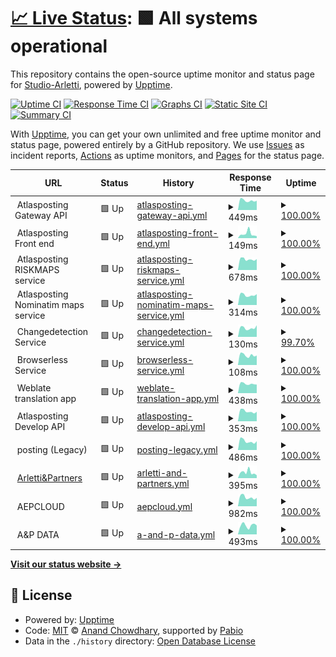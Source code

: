 # [📈 Live Status](https://Studio-Arletti.github.io/uptime_monitor): <!--live status--> **🟩 All systems operational**

This repository contains the open-source uptime monitor and status page for [Studio-Arletti](https://Studio-Arletti.github.io/uptime_monitor), powered by [Upptime](https://github.com/upptime/upptime).

[![Uptime CI](https://github.com/Studio-Arletti/uptime_monitor/workflows/Uptime%20CI/badge.svg)](https://github.com/Studio-Arletti/uptime_monitor/actions?query=workflow%3A%22Uptime+CI%22)
[![Response Time CI](https://github.com/Studio-Arletti/uptime_monitor/workflows/Response%20Time%20CI/badge.svg)](https://github.com/Studio-Arletti/uptime_monitor/actions?query=workflow%3A%22Response+Time+CI%22)
[![Graphs CI](https://github.com/Studio-Arletti/uptime_monitor/workflows/Graphs%20CI/badge.svg)](https://github.com/Studio-Arletti/uptime_monitor/actions?query=workflow%3A%22Graphs+CI%22)
[![Static Site CI](https://github.com/Studio-Arletti/uptime_monitor/workflows/Static%20Site%20CI/badge.svg)](https://github.com/Studio-Arletti/uptime_monitor/actions?query=workflow%3A%22Static+Site+CI%22)
[![Summary CI](https://github.com/Studio-Arletti/uptime_monitor/workflows/Summary%20CI/badge.svg)](https://github.com/Studio-Arletti/uptime_monitor/actions?query=workflow%3A%22Summary+CI%22)

With [Upptime](https://upptime.js.org), you can get your own unlimited and free uptime monitor and status page, powered entirely by a GitHub repository. We use [Issues](https://github.com/Studio-Arletti/uptime_monitor/issues) as incident reports, [Actions](https://github.com/Studio-Arletti/uptime_monitor/actions) as uptime monitors, and [Pages](https://Studio-Arletti.github.io/uptime_monitor) for the status page.

<!--start: status pages-->
<!-- This summary is generated by Upptime (https://github.com/upptime/upptime) -->
<!-- Do not edit this manually, your changes will be overwritten -->
<!-- prettier-ignore -->
| URL | Status | History | Response Time | Uptime |
| --- | ------ | ------- | ------------- | ------ |
| <img alt="" src="https://icons.duckduckgo.com/ip3/null.ico" height="13"> Atlasposting Gateway API | 🟩 Up | [atlasposting-gateway-api.yml](https://github.com/Studio-Arletti/uptime_monitor/commits/HEAD/history/atlasposting-gateway-api.yml) | <details><summary><img alt="Response time graph" src="./graphs/atlasposting-gateway-api/response-time-week.png" height="20"> 449ms</summary><br><a href="https://Studio-Arletti.github.io/uptime_monitor/history/atlasposting-gateway-api"><img alt="Response time 579" src="https://img.shields.io/endpoint?url=https%3A%2F%2Fraw.githubusercontent.com%2FStudio-Arletti%2Fuptime_monitor%2FHEAD%2Fapi%2Fatlasposting-gateway-api%2Fresponse-time.json"></a><br><a href="https://Studio-Arletti.github.io/uptime_monitor/history/atlasposting-gateway-api"><img alt="24-hour response time 440" src="https://img.shields.io/endpoint?url=https%3A%2F%2Fraw.githubusercontent.com%2FStudio-Arletti%2Fuptime_monitor%2FHEAD%2Fapi%2Fatlasposting-gateway-api%2Fresponse-time-day.json"></a><br><a href="https://Studio-Arletti.github.io/uptime_monitor/history/atlasposting-gateway-api"><img alt="7-day response time 449" src="https://img.shields.io/endpoint?url=https%3A%2F%2Fraw.githubusercontent.com%2FStudio-Arletti%2Fuptime_monitor%2FHEAD%2Fapi%2Fatlasposting-gateway-api%2Fresponse-time-week.json"></a><br><a href="https://Studio-Arletti.github.io/uptime_monitor/history/atlasposting-gateway-api"><img alt="30-day response time 487" src="https://img.shields.io/endpoint?url=https%3A%2F%2Fraw.githubusercontent.com%2FStudio-Arletti%2Fuptime_monitor%2FHEAD%2Fapi%2Fatlasposting-gateway-api%2Fresponse-time-month.json"></a><br><a href="https://Studio-Arletti.github.io/uptime_monitor/history/atlasposting-gateway-api"><img alt="1-year response time 579" src="https://img.shields.io/endpoint?url=https%3A%2F%2Fraw.githubusercontent.com%2FStudio-Arletti%2Fuptime_monitor%2FHEAD%2Fapi%2Fatlasposting-gateway-api%2Fresponse-time-year.json"></a></details> | <details><summary><a href="https://Studio-Arletti.github.io/uptime_monitor/history/atlasposting-gateway-api">100.00%</a></summary><a href="https://Studio-Arletti.github.io/uptime_monitor/history/atlasposting-gateway-api"><img alt="All-time uptime 99.98%" src="https://img.shields.io/endpoint?url=https%3A%2F%2Fraw.githubusercontent.com%2FStudio-Arletti%2Fuptime_monitor%2FHEAD%2Fapi%2Fatlasposting-gateway-api%2Fuptime.json"></a><br><a href="https://Studio-Arletti.github.io/uptime_monitor/history/atlasposting-gateway-api"><img alt="24-hour uptime 100.00%" src="https://img.shields.io/endpoint?url=https%3A%2F%2Fraw.githubusercontent.com%2FStudio-Arletti%2Fuptime_monitor%2FHEAD%2Fapi%2Fatlasposting-gateway-api%2Fuptime-day.json"></a><br><a href="https://Studio-Arletti.github.io/uptime_monitor/history/atlasposting-gateway-api"><img alt="7-day uptime 100.00%" src="https://img.shields.io/endpoint?url=https%3A%2F%2Fraw.githubusercontent.com%2FStudio-Arletti%2Fuptime_monitor%2FHEAD%2Fapi%2Fatlasposting-gateway-api%2Fuptime-week.json"></a><br><a href="https://Studio-Arletti.github.io/uptime_monitor/history/atlasposting-gateway-api"><img alt="30-day uptime 100.00%" src="https://img.shields.io/endpoint?url=https%3A%2F%2Fraw.githubusercontent.com%2FStudio-Arletti%2Fuptime_monitor%2FHEAD%2Fapi%2Fatlasposting-gateway-api%2Fuptime-month.json"></a><br><a href="https://Studio-Arletti.github.io/uptime_monitor/history/atlasposting-gateway-api"><img alt="1-year uptime 99.98%" src="https://img.shields.io/endpoint?url=https%3A%2F%2Fraw.githubusercontent.com%2FStudio-Arletti%2Fuptime_monitor%2FHEAD%2Fapi%2Fatlasposting-gateway-api%2Fuptime-year.json"></a></details>
| <img alt="" src="https://icons.duckduckgo.com/ip3/null.ico" height="13"> Atlasposting Front end | 🟩 Up | [atlasposting-front-end.yml](https://github.com/Studio-Arletti/uptime_monitor/commits/HEAD/history/atlasposting-front-end.yml) | <details><summary><img alt="Response time graph" src="./graphs/atlasposting-front-end/response-time-week.png" height="20"> 149ms</summary><br><a href="https://Studio-Arletti.github.io/uptime_monitor/history/atlasposting-front-end"><img alt="Response time 289" src="https://img.shields.io/endpoint?url=https%3A%2F%2Fraw.githubusercontent.com%2FStudio-Arletti%2Fuptime_monitor%2FHEAD%2Fapi%2Fatlasposting-front-end%2Fresponse-time.json"></a><br><a href="https://Studio-Arletti.github.io/uptime_monitor/history/atlasposting-front-end"><img alt="24-hour response time 69" src="https://img.shields.io/endpoint?url=https%3A%2F%2Fraw.githubusercontent.com%2FStudio-Arletti%2Fuptime_monitor%2FHEAD%2Fapi%2Fatlasposting-front-end%2Fresponse-time-day.json"></a><br><a href="https://Studio-Arletti.github.io/uptime_monitor/history/atlasposting-front-end"><img alt="7-day response time 149" src="https://img.shields.io/endpoint?url=https%3A%2F%2Fraw.githubusercontent.com%2FStudio-Arletti%2Fuptime_monitor%2FHEAD%2Fapi%2Fatlasposting-front-end%2Fresponse-time-week.json"></a><br><a href="https://Studio-Arletti.github.io/uptime_monitor/history/atlasposting-front-end"><img alt="30-day response time 119" src="https://img.shields.io/endpoint?url=https%3A%2F%2Fraw.githubusercontent.com%2FStudio-Arletti%2Fuptime_monitor%2FHEAD%2Fapi%2Fatlasposting-front-end%2Fresponse-time-month.json"></a><br><a href="https://Studio-Arletti.github.io/uptime_monitor/history/atlasposting-front-end"><img alt="1-year response time 289" src="https://img.shields.io/endpoint?url=https%3A%2F%2Fraw.githubusercontent.com%2FStudio-Arletti%2Fuptime_monitor%2FHEAD%2Fapi%2Fatlasposting-front-end%2Fresponse-time-year.json"></a></details> | <details><summary><a href="https://Studio-Arletti.github.io/uptime_monitor/history/atlasposting-front-end">100.00%</a></summary><a href="https://Studio-Arletti.github.io/uptime_monitor/history/atlasposting-front-end"><img alt="All-time uptime 100.00%" src="https://img.shields.io/endpoint?url=https%3A%2F%2Fraw.githubusercontent.com%2FStudio-Arletti%2Fuptime_monitor%2FHEAD%2Fapi%2Fatlasposting-front-end%2Fuptime.json"></a><br><a href="https://Studio-Arletti.github.io/uptime_monitor/history/atlasposting-front-end"><img alt="24-hour uptime 100.00%" src="https://img.shields.io/endpoint?url=https%3A%2F%2Fraw.githubusercontent.com%2FStudio-Arletti%2Fuptime_monitor%2FHEAD%2Fapi%2Fatlasposting-front-end%2Fuptime-day.json"></a><br><a href="https://Studio-Arletti.github.io/uptime_monitor/history/atlasposting-front-end"><img alt="7-day uptime 100.00%" src="https://img.shields.io/endpoint?url=https%3A%2F%2Fraw.githubusercontent.com%2FStudio-Arletti%2Fuptime_monitor%2FHEAD%2Fapi%2Fatlasposting-front-end%2Fuptime-week.json"></a><br><a href="https://Studio-Arletti.github.io/uptime_monitor/history/atlasposting-front-end"><img alt="30-day uptime 100.00%" src="https://img.shields.io/endpoint?url=https%3A%2F%2Fraw.githubusercontent.com%2FStudio-Arletti%2Fuptime_monitor%2FHEAD%2Fapi%2Fatlasposting-front-end%2Fuptime-month.json"></a><br><a href="https://Studio-Arletti.github.io/uptime_monitor/history/atlasposting-front-end"><img alt="1-year uptime 100.00%" src="https://img.shields.io/endpoint?url=https%3A%2F%2Fraw.githubusercontent.com%2FStudio-Arletti%2Fuptime_monitor%2FHEAD%2Fapi%2Fatlasposting-front-end%2Fuptime-year.json"></a></details>
| <img alt="" src="https://icons.duckduckgo.com/ip3/null.ico" height="13"> Atlasposting RISKMAPS service | 🟩 Up | [atlasposting-riskmaps-service.yml](https://github.com/Studio-Arletti/uptime_monitor/commits/HEAD/history/atlasposting-riskmaps-service.yml) | <details><summary><img alt="Response time graph" src="./graphs/atlasposting-riskmaps-service/response-time-week.png" height="20"> 678ms</summary><br><a href="https://Studio-Arletti.github.io/uptime_monitor/history/atlasposting-riskmaps-service"><img alt="Response time 732" src="https://img.shields.io/endpoint?url=https%3A%2F%2Fraw.githubusercontent.com%2FStudio-Arletti%2Fuptime_monitor%2FHEAD%2Fapi%2Fatlasposting-riskmaps-service%2Fresponse-time.json"></a><br><a href="https://Studio-Arletti.github.io/uptime_monitor/history/atlasposting-riskmaps-service"><img alt="24-hour response time 688" src="https://img.shields.io/endpoint?url=https%3A%2F%2Fraw.githubusercontent.com%2FStudio-Arletti%2Fuptime_monitor%2FHEAD%2Fapi%2Fatlasposting-riskmaps-service%2Fresponse-time-day.json"></a><br><a href="https://Studio-Arletti.github.io/uptime_monitor/history/atlasposting-riskmaps-service"><img alt="7-day response time 678" src="https://img.shields.io/endpoint?url=https%3A%2F%2Fraw.githubusercontent.com%2FStudio-Arletti%2Fuptime_monitor%2FHEAD%2Fapi%2Fatlasposting-riskmaps-service%2Fresponse-time-week.json"></a><br><a href="https://Studio-Arletti.github.io/uptime_monitor/history/atlasposting-riskmaps-service"><img alt="30-day response time 733" src="https://img.shields.io/endpoint?url=https%3A%2F%2Fraw.githubusercontent.com%2FStudio-Arletti%2Fuptime_monitor%2FHEAD%2Fapi%2Fatlasposting-riskmaps-service%2Fresponse-time-month.json"></a><br><a href="https://Studio-Arletti.github.io/uptime_monitor/history/atlasposting-riskmaps-service"><img alt="1-year response time 732" src="https://img.shields.io/endpoint?url=https%3A%2F%2Fraw.githubusercontent.com%2FStudio-Arletti%2Fuptime_monitor%2FHEAD%2Fapi%2Fatlasposting-riskmaps-service%2Fresponse-time-year.json"></a></details> | <details><summary><a href="https://Studio-Arletti.github.io/uptime_monitor/history/atlasposting-riskmaps-service">100.00%</a></summary><a href="https://Studio-Arletti.github.io/uptime_monitor/history/atlasposting-riskmaps-service"><img alt="All-time uptime 98.93%" src="https://img.shields.io/endpoint?url=https%3A%2F%2Fraw.githubusercontent.com%2FStudio-Arletti%2Fuptime_monitor%2FHEAD%2Fapi%2Fatlasposting-riskmaps-service%2Fuptime.json"></a><br><a href="https://Studio-Arletti.github.io/uptime_monitor/history/atlasposting-riskmaps-service"><img alt="24-hour uptime 100.00%" src="https://img.shields.io/endpoint?url=https%3A%2F%2Fraw.githubusercontent.com%2FStudio-Arletti%2Fuptime_monitor%2FHEAD%2Fapi%2Fatlasposting-riskmaps-service%2Fuptime-day.json"></a><br><a href="https://Studio-Arletti.github.io/uptime_monitor/history/atlasposting-riskmaps-service"><img alt="7-day uptime 100.00%" src="https://img.shields.io/endpoint?url=https%3A%2F%2Fraw.githubusercontent.com%2FStudio-Arletti%2Fuptime_monitor%2FHEAD%2Fapi%2Fatlasposting-riskmaps-service%2Fuptime-week.json"></a><br><a href="https://Studio-Arletti.github.io/uptime_monitor/history/atlasposting-riskmaps-service"><img alt="30-day uptime 96.30%" src="https://img.shields.io/endpoint?url=https%3A%2F%2Fraw.githubusercontent.com%2FStudio-Arletti%2Fuptime_monitor%2FHEAD%2Fapi%2Fatlasposting-riskmaps-service%2Fuptime-month.json"></a><br><a href="https://Studio-Arletti.github.io/uptime_monitor/history/atlasposting-riskmaps-service"><img alt="1-year uptime 98.93%" src="https://img.shields.io/endpoint?url=https%3A%2F%2Fraw.githubusercontent.com%2FStudio-Arletti%2Fuptime_monitor%2FHEAD%2Fapi%2Fatlasposting-riskmaps-service%2Fuptime-year.json"></a></details>
| <img alt="" src="https://icons.duckduckgo.com/ip3/null.ico" height="13"> Atlasposting Nominatim maps service | 🟩 Up | [atlasposting-nominatim-maps-service.yml](https://github.com/Studio-Arletti/uptime_monitor/commits/HEAD/history/atlasposting-nominatim-maps-service.yml) | <details><summary><img alt="Response time graph" src="./graphs/atlasposting-nominatim-maps-service/response-time-week.png" height="20"> 314ms</summary><br><a href="https://Studio-Arletti.github.io/uptime_monitor/history/atlasposting-nominatim-maps-service"><img alt="Response time 353" src="https://img.shields.io/endpoint?url=https%3A%2F%2Fraw.githubusercontent.com%2FStudio-Arletti%2Fuptime_monitor%2FHEAD%2Fapi%2Fatlasposting-nominatim-maps-service%2Fresponse-time.json"></a><br><a href="https://Studio-Arletti.github.io/uptime_monitor/history/atlasposting-nominatim-maps-service"><img alt="24-hour response time 341" src="https://img.shields.io/endpoint?url=https%3A%2F%2Fraw.githubusercontent.com%2FStudio-Arletti%2Fuptime_monitor%2FHEAD%2Fapi%2Fatlasposting-nominatim-maps-service%2Fresponse-time-day.json"></a><br><a href="https://Studio-Arletti.github.io/uptime_monitor/history/atlasposting-nominatim-maps-service"><img alt="7-day response time 314" src="https://img.shields.io/endpoint?url=https%3A%2F%2Fraw.githubusercontent.com%2FStudio-Arletti%2Fuptime_monitor%2FHEAD%2Fapi%2Fatlasposting-nominatim-maps-service%2Fresponse-time-week.json"></a><br><a href="https://Studio-Arletti.github.io/uptime_monitor/history/atlasposting-nominatim-maps-service"><img alt="30-day response time 344" src="https://img.shields.io/endpoint?url=https%3A%2F%2Fraw.githubusercontent.com%2FStudio-Arletti%2Fuptime_monitor%2FHEAD%2Fapi%2Fatlasposting-nominatim-maps-service%2Fresponse-time-month.json"></a><br><a href="https://Studio-Arletti.github.io/uptime_monitor/history/atlasposting-nominatim-maps-service"><img alt="1-year response time 353" src="https://img.shields.io/endpoint?url=https%3A%2F%2Fraw.githubusercontent.com%2FStudio-Arletti%2Fuptime_monitor%2FHEAD%2Fapi%2Fatlasposting-nominatim-maps-service%2Fresponse-time-year.json"></a></details> | <details><summary><a href="https://Studio-Arletti.github.io/uptime_monitor/history/atlasposting-nominatim-maps-service">100.00%</a></summary><a href="https://Studio-Arletti.github.io/uptime_monitor/history/atlasposting-nominatim-maps-service"><img alt="All-time uptime 99.75%" src="https://img.shields.io/endpoint?url=https%3A%2F%2Fraw.githubusercontent.com%2FStudio-Arletti%2Fuptime_monitor%2FHEAD%2Fapi%2Fatlasposting-nominatim-maps-service%2Fuptime.json"></a><br><a href="https://Studio-Arletti.github.io/uptime_monitor/history/atlasposting-nominatim-maps-service"><img alt="24-hour uptime 100.00%" src="https://img.shields.io/endpoint?url=https%3A%2F%2Fraw.githubusercontent.com%2FStudio-Arletti%2Fuptime_monitor%2FHEAD%2Fapi%2Fatlasposting-nominatim-maps-service%2Fuptime-day.json"></a><br><a href="https://Studio-Arletti.github.io/uptime_monitor/history/atlasposting-nominatim-maps-service"><img alt="7-day uptime 100.00%" src="https://img.shields.io/endpoint?url=https%3A%2F%2Fraw.githubusercontent.com%2FStudio-Arletti%2Fuptime_monitor%2FHEAD%2Fapi%2Fatlasposting-nominatim-maps-service%2Fuptime-week.json"></a><br><a href="https://Studio-Arletti.github.io/uptime_monitor/history/atlasposting-nominatim-maps-service"><img alt="30-day uptime 100.00%" src="https://img.shields.io/endpoint?url=https%3A%2F%2Fraw.githubusercontent.com%2FStudio-Arletti%2Fuptime_monitor%2FHEAD%2Fapi%2Fatlasposting-nominatim-maps-service%2Fuptime-month.json"></a><br><a href="https://Studio-Arletti.github.io/uptime_monitor/history/atlasposting-nominatim-maps-service"><img alt="1-year uptime 99.75%" src="https://img.shields.io/endpoint?url=https%3A%2F%2Fraw.githubusercontent.com%2FStudio-Arletti%2Fuptime_monitor%2FHEAD%2Fapi%2Fatlasposting-nominatim-maps-service%2Fuptime-year.json"></a></details>
| <img alt="" src="https://icons.duckduckgo.com/ip3/null.ico" height="13"> Changedetection Service | 🟩 Up | [changedetection-service.yml](https://github.com/Studio-Arletti/uptime_monitor/commits/HEAD/history/changedetection-service.yml) | <details><summary><img alt="Response time graph" src="./graphs/changedetection-service/response-time-week.png" height="20"> 130ms</summary><br><a href="https://Studio-Arletti.github.io/uptime_monitor/history/changedetection-service"><img alt="Response time 224" src="https://img.shields.io/endpoint?url=https%3A%2F%2Fraw.githubusercontent.com%2FStudio-Arletti%2Fuptime_monitor%2FHEAD%2Fapi%2Fchangedetection-service%2Fresponse-time.json"></a><br><a href="https://Studio-Arletti.github.io/uptime_monitor/history/changedetection-service"><img alt="24-hour response time 161" src="https://img.shields.io/endpoint?url=https%3A%2F%2Fraw.githubusercontent.com%2FStudio-Arletti%2Fuptime_monitor%2FHEAD%2Fapi%2Fchangedetection-service%2Fresponse-time-day.json"></a><br><a href="https://Studio-Arletti.github.io/uptime_monitor/history/changedetection-service"><img alt="7-day response time 130" src="https://img.shields.io/endpoint?url=https%3A%2F%2Fraw.githubusercontent.com%2FStudio-Arletti%2Fuptime_monitor%2FHEAD%2Fapi%2Fchangedetection-service%2Fresponse-time-week.json"></a><br><a href="https://Studio-Arletti.github.io/uptime_monitor/history/changedetection-service"><img alt="30-day response time 132" src="https://img.shields.io/endpoint?url=https%3A%2F%2Fraw.githubusercontent.com%2FStudio-Arletti%2Fuptime_monitor%2FHEAD%2Fapi%2Fchangedetection-service%2Fresponse-time-month.json"></a><br><a href="https://Studio-Arletti.github.io/uptime_monitor/history/changedetection-service"><img alt="1-year response time 224" src="https://img.shields.io/endpoint?url=https%3A%2F%2Fraw.githubusercontent.com%2FStudio-Arletti%2Fuptime_monitor%2FHEAD%2Fapi%2Fchangedetection-service%2Fresponse-time-year.json"></a></details> | <details><summary><a href="https://Studio-Arletti.github.io/uptime_monitor/history/changedetection-service">99.70%</a></summary><a href="https://Studio-Arletti.github.io/uptime_monitor/history/changedetection-service"><img alt="All-time uptime 99.95%" src="https://img.shields.io/endpoint?url=https%3A%2F%2Fraw.githubusercontent.com%2FStudio-Arletti%2Fuptime_monitor%2FHEAD%2Fapi%2Fchangedetection-service%2Fuptime.json"></a><br><a href="https://Studio-Arletti.github.io/uptime_monitor/history/changedetection-service"><img alt="24-hour uptime 97.91%" src="https://img.shields.io/endpoint?url=https%3A%2F%2Fraw.githubusercontent.com%2FStudio-Arletti%2Fuptime_monitor%2FHEAD%2Fapi%2Fchangedetection-service%2Fuptime-day.json"></a><br><a href="https://Studio-Arletti.github.io/uptime_monitor/history/changedetection-service"><img alt="7-day uptime 99.70%" src="https://img.shields.io/endpoint?url=https%3A%2F%2Fraw.githubusercontent.com%2FStudio-Arletti%2Fuptime_monitor%2FHEAD%2Fapi%2Fchangedetection-service%2Fuptime-week.json"></a><br><a href="https://Studio-Arletti.github.io/uptime_monitor/history/changedetection-service"><img alt="30-day uptime 99.93%" src="https://img.shields.io/endpoint?url=https%3A%2F%2Fraw.githubusercontent.com%2FStudio-Arletti%2Fuptime_monitor%2FHEAD%2Fapi%2Fchangedetection-service%2Fuptime-month.json"></a><br><a href="https://Studio-Arletti.github.io/uptime_monitor/history/changedetection-service"><img alt="1-year uptime 99.95%" src="https://img.shields.io/endpoint?url=https%3A%2F%2Fraw.githubusercontent.com%2FStudio-Arletti%2Fuptime_monitor%2FHEAD%2Fapi%2Fchangedetection-service%2Fuptime-year.json"></a></details>
| <img alt="" src="https://icons.duckduckgo.com/ip3/null.ico" height="13"> Browserless Service | 🟩 Up | [browserless-service.yml](https://github.com/Studio-Arletti/uptime_monitor/commits/HEAD/history/browserless-service.yml) | <details><summary><img alt="Response time graph" src="./graphs/browserless-service/response-time-week.png" height="20"> 108ms</summary><br><a href="https://Studio-Arletti.github.io/uptime_monitor/history/browserless-service"><img alt="Response time 216" src="https://img.shields.io/endpoint?url=https%3A%2F%2Fraw.githubusercontent.com%2FStudio-Arletti%2Fuptime_monitor%2FHEAD%2Fapi%2Fbrowserless-service%2Fresponse-time.json"></a><br><a href="https://Studio-Arletti.github.io/uptime_monitor/history/browserless-service"><img alt="24-hour response time 105" src="https://img.shields.io/endpoint?url=https%3A%2F%2Fraw.githubusercontent.com%2FStudio-Arletti%2Fuptime_monitor%2FHEAD%2Fapi%2Fbrowserless-service%2Fresponse-time-day.json"></a><br><a href="https://Studio-Arletti.github.io/uptime_monitor/history/browserless-service"><img alt="7-day response time 108" src="https://img.shields.io/endpoint?url=https%3A%2F%2Fraw.githubusercontent.com%2FStudio-Arletti%2Fuptime_monitor%2FHEAD%2Fapi%2Fbrowserless-service%2Fresponse-time-week.json"></a><br><a href="https://Studio-Arletti.github.io/uptime_monitor/history/browserless-service"><img alt="30-day response time 124" src="https://img.shields.io/endpoint?url=https%3A%2F%2Fraw.githubusercontent.com%2FStudio-Arletti%2Fuptime_monitor%2FHEAD%2Fapi%2Fbrowserless-service%2Fresponse-time-month.json"></a><br><a href="https://Studio-Arletti.github.io/uptime_monitor/history/browserless-service"><img alt="1-year response time 216" src="https://img.shields.io/endpoint?url=https%3A%2F%2Fraw.githubusercontent.com%2FStudio-Arletti%2Fuptime_monitor%2FHEAD%2Fapi%2Fbrowserless-service%2Fresponse-time-year.json"></a></details> | <details><summary><a href="https://Studio-Arletti.github.io/uptime_monitor/history/browserless-service">100.00%</a></summary><a href="https://Studio-Arletti.github.io/uptime_monitor/history/browserless-service"><img alt="All-time uptime 99.97%" src="https://img.shields.io/endpoint?url=https%3A%2F%2Fraw.githubusercontent.com%2FStudio-Arletti%2Fuptime_monitor%2FHEAD%2Fapi%2Fbrowserless-service%2Fuptime.json"></a><br><a href="https://Studio-Arletti.github.io/uptime_monitor/history/browserless-service"><img alt="24-hour uptime 100.00%" src="https://img.shields.io/endpoint?url=https%3A%2F%2Fraw.githubusercontent.com%2FStudio-Arletti%2Fuptime_monitor%2FHEAD%2Fapi%2Fbrowserless-service%2Fuptime-day.json"></a><br><a href="https://Studio-Arletti.github.io/uptime_monitor/history/browserless-service"><img alt="7-day uptime 100.00%" src="https://img.shields.io/endpoint?url=https%3A%2F%2Fraw.githubusercontent.com%2FStudio-Arletti%2Fuptime_monitor%2FHEAD%2Fapi%2Fbrowserless-service%2Fuptime-week.json"></a><br><a href="https://Studio-Arletti.github.io/uptime_monitor/history/browserless-service"><img alt="30-day uptime 99.95%" src="https://img.shields.io/endpoint?url=https%3A%2F%2Fraw.githubusercontent.com%2FStudio-Arletti%2Fuptime_monitor%2FHEAD%2Fapi%2Fbrowserless-service%2Fuptime-month.json"></a><br><a href="https://Studio-Arletti.github.io/uptime_monitor/history/browserless-service"><img alt="1-year uptime 99.97%" src="https://img.shields.io/endpoint?url=https%3A%2F%2Fraw.githubusercontent.com%2FStudio-Arletti%2Fuptime_monitor%2FHEAD%2Fapi%2Fbrowserless-service%2Fuptime-year.json"></a></details>
| <img alt="" src="https://icons.duckduckgo.com/ip3/null.ico" height="13"> Weblate translation app | 🟩 Up | [weblate-translation-app.yml](https://github.com/Studio-Arletti/uptime_monitor/commits/HEAD/history/weblate-translation-app.yml) | <details><summary><img alt="Response time graph" src="./graphs/weblate-translation-app/response-time-week.png" height="20"> 438ms</summary><br><a href="https://Studio-Arletti.github.io/uptime_monitor/history/weblate-translation-app"><img alt="Response time 476" src="https://img.shields.io/endpoint?url=https%3A%2F%2Fraw.githubusercontent.com%2FStudio-Arletti%2Fuptime_monitor%2FHEAD%2Fapi%2Fweblate-translation-app%2Fresponse-time.json"></a><br><a href="https://Studio-Arletti.github.io/uptime_monitor/history/weblate-translation-app"><img alt="24-hour response time 403" src="https://img.shields.io/endpoint?url=https%3A%2F%2Fraw.githubusercontent.com%2FStudio-Arletti%2Fuptime_monitor%2FHEAD%2Fapi%2Fweblate-translation-app%2Fresponse-time-day.json"></a><br><a href="https://Studio-Arletti.github.io/uptime_monitor/history/weblate-translation-app"><img alt="7-day response time 438" src="https://img.shields.io/endpoint?url=https%3A%2F%2Fraw.githubusercontent.com%2FStudio-Arletti%2Fuptime_monitor%2FHEAD%2Fapi%2Fweblate-translation-app%2Fresponse-time-week.json"></a><br><a href="https://Studio-Arletti.github.io/uptime_monitor/history/weblate-translation-app"><img alt="30-day response time 474" src="https://img.shields.io/endpoint?url=https%3A%2F%2Fraw.githubusercontent.com%2FStudio-Arletti%2Fuptime_monitor%2FHEAD%2Fapi%2Fweblate-translation-app%2Fresponse-time-month.json"></a><br><a href="https://Studio-Arletti.github.io/uptime_monitor/history/weblate-translation-app"><img alt="1-year response time 476" src="https://img.shields.io/endpoint?url=https%3A%2F%2Fraw.githubusercontent.com%2FStudio-Arletti%2Fuptime_monitor%2FHEAD%2Fapi%2Fweblate-translation-app%2Fresponse-time-year.json"></a></details> | <details><summary><a href="https://Studio-Arletti.github.io/uptime_monitor/history/weblate-translation-app">100.00%</a></summary><a href="https://Studio-Arletti.github.io/uptime_monitor/history/weblate-translation-app"><img alt="All-time uptime 100.00%" src="https://img.shields.io/endpoint?url=https%3A%2F%2Fraw.githubusercontent.com%2FStudio-Arletti%2Fuptime_monitor%2FHEAD%2Fapi%2Fweblate-translation-app%2Fuptime.json"></a><br><a href="https://Studio-Arletti.github.io/uptime_monitor/history/weblate-translation-app"><img alt="24-hour uptime 100.00%" src="https://img.shields.io/endpoint?url=https%3A%2F%2Fraw.githubusercontent.com%2FStudio-Arletti%2Fuptime_monitor%2FHEAD%2Fapi%2Fweblate-translation-app%2Fuptime-day.json"></a><br><a href="https://Studio-Arletti.github.io/uptime_monitor/history/weblate-translation-app"><img alt="7-day uptime 100.00%" src="https://img.shields.io/endpoint?url=https%3A%2F%2Fraw.githubusercontent.com%2FStudio-Arletti%2Fuptime_monitor%2FHEAD%2Fapi%2Fweblate-translation-app%2Fuptime-week.json"></a><br><a href="https://Studio-Arletti.github.io/uptime_monitor/history/weblate-translation-app"><img alt="30-day uptime 100.00%" src="https://img.shields.io/endpoint?url=https%3A%2F%2Fraw.githubusercontent.com%2FStudio-Arletti%2Fuptime_monitor%2FHEAD%2Fapi%2Fweblate-translation-app%2Fuptime-month.json"></a><br><a href="https://Studio-Arletti.github.io/uptime_monitor/history/weblate-translation-app"><img alt="1-year uptime 100.00%" src="https://img.shields.io/endpoint?url=https%3A%2F%2Fraw.githubusercontent.com%2FStudio-Arletti%2Fuptime_monitor%2FHEAD%2Fapi%2Fweblate-translation-app%2Fuptime-year.json"></a></details>
| <img alt="" src="https://icons.duckduckgo.com/ip3/null.ico" height="13"> Atlasposting Develop API | 🟩 Up | [atlasposting-develop-api.yml](https://github.com/Studio-Arletti/uptime_monitor/commits/HEAD/history/atlasposting-develop-api.yml) | <details><summary><img alt="Response time graph" src="./graphs/atlasposting-develop-api/response-time-week.png" height="20"> 353ms</summary><br><a href="https://Studio-Arletti.github.io/uptime_monitor/history/atlasposting-develop-api"><img alt="Response time 472" src="https://img.shields.io/endpoint?url=https%3A%2F%2Fraw.githubusercontent.com%2FStudio-Arletti%2Fuptime_monitor%2FHEAD%2Fapi%2Fatlasposting-develop-api%2Fresponse-time.json"></a><br><a href="https://Studio-Arletti.github.io/uptime_monitor/history/atlasposting-develop-api"><img alt="24-hour response time 338" src="https://img.shields.io/endpoint?url=https%3A%2F%2Fraw.githubusercontent.com%2FStudio-Arletti%2Fuptime_monitor%2FHEAD%2Fapi%2Fatlasposting-develop-api%2Fresponse-time-day.json"></a><br><a href="https://Studio-Arletti.github.io/uptime_monitor/history/atlasposting-develop-api"><img alt="7-day response time 353" src="https://img.shields.io/endpoint?url=https%3A%2F%2Fraw.githubusercontent.com%2FStudio-Arletti%2Fuptime_monitor%2FHEAD%2Fapi%2Fatlasposting-develop-api%2Fresponse-time-week.json"></a><br><a href="https://Studio-Arletti.github.io/uptime_monitor/history/atlasposting-develop-api"><img alt="30-day response time 388" src="https://img.shields.io/endpoint?url=https%3A%2F%2Fraw.githubusercontent.com%2FStudio-Arletti%2Fuptime_monitor%2FHEAD%2Fapi%2Fatlasposting-develop-api%2Fresponse-time-month.json"></a><br><a href="https://Studio-Arletti.github.io/uptime_monitor/history/atlasposting-develop-api"><img alt="1-year response time 472" src="https://img.shields.io/endpoint?url=https%3A%2F%2Fraw.githubusercontent.com%2FStudio-Arletti%2Fuptime_monitor%2FHEAD%2Fapi%2Fatlasposting-develop-api%2Fresponse-time-year.json"></a></details> | <details><summary><a href="https://Studio-Arletti.github.io/uptime_monitor/history/atlasposting-develop-api">100.00%</a></summary><a href="https://Studio-Arletti.github.io/uptime_monitor/history/atlasposting-develop-api"><img alt="All-time uptime 98.92%" src="https://img.shields.io/endpoint?url=https%3A%2F%2Fraw.githubusercontent.com%2FStudio-Arletti%2Fuptime_monitor%2FHEAD%2Fapi%2Fatlasposting-develop-api%2Fuptime.json"></a><br><a href="https://Studio-Arletti.github.io/uptime_monitor/history/atlasposting-develop-api"><img alt="24-hour uptime 100.00%" src="https://img.shields.io/endpoint?url=https%3A%2F%2Fraw.githubusercontent.com%2FStudio-Arletti%2Fuptime_monitor%2FHEAD%2Fapi%2Fatlasposting-develop-api%2Fuptime-day.json"></a><br><a href="https://Studio-Arletti.github.io/uptime_monitor/history/atlasposting-develop-api"><img alt="7-day uptime 100.00%" src="https://img.shields.io/endpoint?url=https%3A%2F%2Fraw.githubusercontent.com%2FStudio-Arletti%2Fuptime_monitor%2FHEAD%2Fapi%2Fatlasposting-develop-api%2Fuptime-week.json"></a><br><a href="https://Studio-Arletti.github.io/uptime_monitor/history/atlasposting-develop-api"><img alt="30-day uptime 100.00%" src="https://img.shields.io/endpoint?url=https%3A%2F%2Fraw.githubusercontent.com%2FStudio-Arletti%2Fuptime_monitor%2FHEAD%2Fapi%2Fatlasposting-develop-api%2Fuptime-month.json"></a><br><a href="https://Studio-Arletti.github.io/uptime_monitor/history/atlasposting-develop-api"><img alt="1-year uptime 98.92%" src="https://img.shields.io/endpoint?url=https%3A%2F%2Fraw.githubusercontent.com%2FStudio-Arletti%2Fuptime_monitor%2FHEAD%2Fapi%2Fatlasposting-develop-api%2Fuptime-year.json"></a></details>
| <img alt="" src="https://icons.duckduckgo.com/ip3/null.ico" height="13"> posting (Legacy) | 🟩 Up | [posting-legacy.yml](https://github.com/Studio-Arletti/uptime_monitor/commits/HEAD/history/posting-legacy.yml) | <details><summary><img alt="Response time graph" src="./graphs/posting-legacy/response-time-week.png" height="20"> 486ms</summary><br><a href="https://Studio-Arletti.github.io/uptime_monitor/history/posting-legacy"><img alt="Response time 540" src="https://img.shields.io/endpoint?url=https%3A%2F%2Fraw.githubusercontent.com%2FStudio-Arletti%2Fuptime_monitor%2FHEAD%2Fapi%2Fposting-legacy%2Fresponse-time.json"></a><br><a href="https://Studio-Arletti.github.io/uptime_monitor/history/posting-legacy"><img alt="24-hour response time 485" src="https://img.shields.io/endpoint?url=https%3A%2F%2Fraw.githubusercontent.com%2FStudio-Arletti%2Fuptime_monitor%2FHEAD%2Fapi%2Fposting-legacy%2Fresponse-time-day.json"></a><br><a href="https://Studio-Arletti.github.io/uptime_monitor/history/posting-legacy"><img alt="7-day response time 486" src="https://img.shields.io/endpoint?url=https%3A%2F%2Fraw.githubusercontent.com%2FStudio-Arletti%2Fuptime_monitor%2FHEAD%2Fapi%2Fposting-legacy%2Fresponse-time-week.json"></a><br><a href="https://Studio-Arletti.github.io/uptime_monitor/history/posting-legacy"><img alt="30-day response time 522" src="https://img.shields.io/endpoint?url=https%3A%2F%2Fraw.githubusercontent.com%2FStudio-Arletti%2Fuptime_monitor%2FHEAD%2Fapi%2Fposting-legacy%2Fresponse-time-month.json"></a><br><a href="https://Studio-Arletti.github.io/uptime_monitor/history/posting-legacy"><img alt="1-year response time 540" src="https://img.shields.io/endpoint?url=https%3A%2F%2Fraw.githubusercontent.com%2FStudio-Arletti%2Fuptime_monitor%2FHEAD%2Fapi%2Fposting-legacy%2Fresponse-time-year.json"></a></details> | <details><summary><a href="https://Studio-Arletti.github.io/uptime_monitor/history/posting-legacy">100.00%</a></summary><a href="https://Studio-Arletti.github.io/uptime_monitor/history/posting-legacy"><img alt="All-time uptime 100.00%" src="https://img.shields.io/endpoint?url=https%3A%2F%2Fraw.githubusercontent.com%2FStudio-Arletti%2Fuptime_monitor%2FHEAD%2Fapi%2Fposting-legacy%2Fuptime.json"></a><br><a href="https://Studio-Arletti.github.io/uptime_monitor/history/posting-legacy"><img alt="24-hour uptime 100.00%" src="https://img.shields.io/endpoint?url=https%3A%2F%2Fraw.githubusercontent.com%2FStudio-Arletti%2Fuptime_monitor%2FHEAD%2Fapi%2Fposting-legacy%2Fuptime-day.json"></a><br><a href="https://Studio-Arletti.github.io/uptime_monitor/history/posting-legacy"><img alt="7-day uptime 100.00%" src="https://img.shields.io/endpoint?url=https%3A%2F%2Fraw.githubusercontent.com%2FStudio-Arletti%2Fuptime_monitor%2FHEAD%2Fapi%2Fposting-legacy%2Fuptime-week.json"></a><br><a href="https://Studio-Arletti.github.io/uptime_monitor/history/posting-legacy"><img alt="30-day uptime 100.00%" src="https://img.shields.io/endpoint?url=https%3A%2F%2Fraw.githubusercontent.com%2FStudio-Arletti%2Fuptime_monitor%2FHEAD%2Fapi%2Fposting-legacy%2Fuptime-month.json"></a><br><a href="https://Studio-Arletti.github.io/uptime_monitor/history/posting-legacy"><img alt="1-year uptime 100.00%" src="https://img.shields.io/endpoint?url=https%3A%2F%2Fraw.githubusercontent.com%2FStudio-Arletti%2Fuptime_monitor%2FHEAD%2Fapi%2Fposting-legacy%2Fuptime-year.json"></a></details>
| <img alt="" src="https://icons.duckduckgo.com/ip3/arlettipartners.com.ico" height="13"> [Arletti&Partners](https://arlettipartners.com/) | 🟩 Up | [arletti-and-partners.yml](https://github.com/Studio-Arletti/uptime_monitor/commits/HEAD/history/arletti-and-partners.yml) | <details><summary><img alt="Response time graph" src="./graphs/arletti-and-partners/response-time-week.png" height="20"> 395ms</summary><br><a href="https://Studio-Arletti.github.io/uptime_monitor/history/arletti-and-partners"><img alt="Response time 451" src="https://img.shields.io/endpoint?url=https%3A%2F%2Fraw.githubusercontent.com%2FStudio-Arletti%2Fuptime_monitor%2FHEAD%2Fapi%2Farletti-and-partners%2Fresponse-time.json"></a><br><a href="https://Studio-Arletti.github.io/uptime_monitor/history/arletti-and-partners"><img alt="24-hour response time 192" src="https://img.shields.io/endpoint?url=https%3A%2F%2Fraw.githubusercontent.com%2FStudio-Arletti%2Fuptime_monitor%2FHEAD%2Fapi%2Farletti-and-partners%2Fresponse-time-day.json"></a><br><a href="https://Studio-Arletti.github.io/uptime_monitor/history/arletti-and-partners"><img alt="7-day response time 395" src="https://img.shields.io/endpoint?url=https%3A%2F%2Fraw.githubusercontent.com%2FStudio-Arletti%2Fuptime_monitor%2FHEAD%2Fapi%2Farletti-and-partners%2Fresponse-time-week.json"></a><br><a href="https://Studio-Arletti.github.io/uptime_monitor/history/arletti-and-partners"><img alt="30-day response time 538" src="https://img.shields.io/endpoint?url=https%3A%2F%2Fraw.githubusercontent.com%2FStudio-Arletti%2Fuptime_monitor%2FHEAD%2Fapi%2Farletti-and-partners%2Fresponse-time-month.json"></a><br><a href="https://Studio-Arletti.github.io/uptime_monitor/history/arletti-and-partners"><img alt="1-year response time 451" src="https://img.shields.io/endpoint?url=https%3A%2F%2Fraw.githubusercontent.com%2FStudio-Arletti%2Fuptime_monitor%2FHEAD%2Fapi%2Farletti-and-partners%2Fresponse-time-year.json"></a></details> | <details><summary><a href="https://Studio-Arletti.github.io/uptime_monitor/history/arletti-and-partners">100.00%</a></summary><a href="https://Studio-Arletti.github.io/uptime_monitor/history/arletti-and-partners"><img alt="All-time uptime 100.00%" src="https://img.shields.io/endpoint?url=https%3A%2F%2Fraw.githubusercontent.com%2FStudio-Arletti%2Fuptime_monitor%2FHEAD%2Fapi%2Farletti-and-partners%2Fuptime.json"></a><br><a href="https://Studio-Arletti.github.io/uptime_monitor/history/arletti-and-partners"><img alt="24-hour uptime 100.00%" src="https://img.shields.io/endpoint?url=https%3A%2F%2Fraw.githubusercontent.com%2FStudio-Arletti%2Fuptime_monitor%2FHEAD%2Fapi%2Farletti-and-partners%2Fuptime-day.json"></a><br><a href="https://Studio-Arletti.github.io/uptime_monitor/history/arletti-and-partners"><img alt="7-day uptime 100.00%" src="https://img.shields.io/endpoint?url=https%3A%2F%2Fraw.githubusercontent.com%2FStudio-Arletti%2Fuptime_monitor%2FHEAD%2Fapi%2Farletti-and-partners%2Fuptime-week.json"></a><br><a href="https://Studio-Arletti.github.io/uptime_monitor/history/arletti-and-partners"><img alt="30-day uptime 100.00%" src="https://img.shields.io/endpoint?url=https%3A%2F%2Fraw.githubusercontent.com%2FStudio-Arletti%2Fuptime_monitor%2FHEAD%2Fapi%2Farletti-and-partners%2Fuptime-month.json"></a><br><a href="https://Studio-Arletti.github.io/uptime_monitor/history/arletti-and-partners"><img alt="1-year uptime 100.00%" src="https://img.shields.io/endpoint?url=https%3A%2F%2Fraw.githubusercontent.com%2FStudio-Arletti%2Fuptime_monitor%2FHEAD%2Fapi%2Farletti-and-partners%2Fuptime-year.json"></a></details>
| <img alt="" src="https://icons.duckduckgo.com/ip3/null.ico" height="13"> AEPCLOUD | 🟩 Up | [aepcloud.yml](https://github.com/Studio-Arletti/uptime_monitor/commits/HEAD/history/aepcloud.yml) | <details><summary><img alt="Response time graph" src="./graphs/aepcloud/response-time-week.png" height="20"> 982ms</summary><br><a href="https://Studio-Arletti.github.io/uptime_monitor/history/aepcloud"><img alt="Response time 1058" src="https://img.shields.io/endpoint?url=https%3A%2F%2Fraw.githubusercontent.com%2FStudio-Arletti%2Fuptime_monitor%2FHEAD%2Fapi%2Faepcloud%2Fresponse-time.json"></a><br><a href="https://Studio-Arletti.github.io/uptime_monitor/history/aepcloud"><img alt="24-hour response time 917" src="https://img.shields.io/endpoint?url=https%3A%2F%2Fraw.githubusercontent.com%2FStudio-Arletti%2Fuptime_monitor%2FHEAD%2Fapi%2Faepcloud%2Fresponse-time-day.json"></a><br><a href="https://Studio-Arletti.github.io/uptime_monitor/history/aepcloud"><img alt="7-day response time 982" src="https://img.shields.io/endpoint?url=https%3A%2F%2Fraw.githubusercontent.com%2FStudio-Arletti%2Fuptime_monitor%2FHEAD%2Fapi%2Faepcloud%2Fresponse-time-week.json"></a><br><a href="https://Studio-Arletti.github.io/uptime_monitor/history/aepcloud"><img alt="30-day response time 1038" src="https://img.shields.io/endpoint?url=https%3A%2F%2Fraw.githubusercontent.com%2FStudio-Arletti%2Fuptime_monitor%2FHEAD%2Fapi%2Faepcloud%2Fresponse-time-month.json"></a><br><a href="https://Studio-Arletti.github.io/uptime_monitor/history/aepcloud"><img alt="1-year response time 1058" src="https://img.shields.io/endpoint?url=https%3A%2F%2Fraw.githubusercontent.com%2FStudio-Arletti%2Fuptime_monitor%2FHEAD%2Fapi%2Faepcloud%2Fresponse-time-year.json"></a></details> | <details><summary><a href="https://Studio-Arletti.github.io/uptime_monitor/history/aepcloud">100.00%</a></summary><a href="https://Studio-Arletti.github.io/uptime_monitor/history/aepcloud"><img alt="All-time uptime 100.00%" src="https://img.shields.io/endpoint?url=https%3A%2F%2Fraw.githubusercontent.com%2FStudio-Arletti%2Fuptime_monitor%2FHEAD%2Fapi%2Faepcloud%2Fuptime.json"></a><br><a href="https://Studio-Arletti.github.io/uptime_monitor/history/aepcloud"><img alt="24-hour uptime 100.00%" src="https://img.shields.io/endpoint?url=https%3A%2F%2Fraw.githubusercontent.com%2FStudio-Arletti%2Fuptime_monitor%2FHEAD%2Fapi%2Faepcloud%2Fuptime-day.json"></a><br><a href="https://Studio-Arletti.github.io/uptime_monitor/history/aepcloud"><img alt="7-day uptime 100.00%" src="https://img.shields.io/endpoint?url=https%3A%2F%2Fraw.githubusercontent.com%2FStudio-Arletti%2Fuptime_monitor%2FHEAD%2Fapi%2Faepcloud%2Fuptime-week.json"></a><br><a href="https://Studio-Arletti.github.io/uptime_monitor/history/aepcloud"><img alt="30-day uptime 100.00%" src="https://img.shields.io/endpoint?url=https%3A%2F%2Fraw.githubusercontent.com%2FStudio-Arletti%2Fuptime_monitor%2FHEAD%2Fapi%2Faepcloud%2Fuptime-month.json"></a><br><a href="https://Studio-Arletti.github.io/uptime_monitor/history/aepcloud"><img alt="1-year uptime 100.00%" src="https://img.shields.io/endpoint?url=https%3A%2F%2Fraw.githubusercontent.com%2FStudio-Arletti%2Fuptime_monitor%2FHEAD%2Fapi%2Faepcloud%2Fuptime-year.json"></a></details>
| <img alt="" src="https://icons.duckduckgo.com/ip3/null.ico" height="13"> A&P DATA | 🟩 Up | [a-and-p-data.yml](https://github.com/Studio-Arletti/uptime_monitor/commits/HEAD/history/a-and-p-data.yml) | <details><summary><img alt="Response time graph" src="./graphs/a-and-p-data/response-time-week.png" height="20"> 493ms</summary><br><a href="https://Studio-Arletti.github.io/uptime_monitor/history/a-and-p-data"><img alt="Response time 705" src="https://img.shields.io/endpoint?url=https%3A%2F%2Fraw.githubusercontent.com%2FStudio-Arletti%2Fuptime_monitor%2FHEAD%2Fapi%2Fa-and-p-data%2Fresponse-time.json"></a><br><a href="https://Studio-Arletti.github.io/uptime_monitor/history/a-and-p-data"><img alt="24-hour response time 493" src="https://img.shields.io/endpoint?url=https%3A%2F%2Fraw.githubusercontent.com%2FStudio-Arletti%2Fuptime_monitor%2FHEAD%2Fapi%2Fa-and-p-data%2Fresponse-time-day.json"></a><br><a href="https://Studio-Arletti.github.io/uptime_monitor/history/a-and-p-data"><img alt="7-day response time 493" src="https://img.shields.io/endpoint?url=https%3A%2F%2Fraw.githubusercontent.com%2FStudio-Arletti%2Fuptime_monitor%2FHEAD%2Fapi%2Fa-and-p-data%2Fresponse-time-week.json"></a><br><a href="https://Studio-Arletti.github.io/uptime_monitor/history/a-and-p-data"><img alt="30-day response time 721" src="https://img.shields.io/endpoint?url=https%3A%2F%2Fraw.githubusercontent.com%2FStudio-Arletti%2Fuptime_monitor%2FHEAD%2Fapi%2Fa-and-p-data%2Fresponse-time-month.json"></a><br><a href="https://Studio-Arletti.github.io/uptime_monitor/history/a-and-p-data"><img alt="1-year response time 705" src="https://img.shields.io/endpoint?url=https%3A%2F%2Fraw.githubusercontent.com%2FStudio-Arletti%2Fuptime_monitor%2FHEAD%2Fapi%2Fa-and-p-data%2Fresponse-time-year.json"></a></details> | <details><summary><a href="https://Studio-Arletti.github.io/uptime_monitor/history/a-and-p-data">100.00%</a></summary><a href="https://Studio-Arletti.github.io/uptime_monitor/history/a-and-p-data"><img alt="All-time uptime 99.99%" src="https://img.shields.io/endpoint?url=https%3A%2F%2Fraw.githubusercontent.com%2FStudio-Arletti%2Fuptime_monitor%2FHEAD%2Fapi%2Fa-and-p-data%2Fuptime.json"></a><br><a href="https://Studio-Arletti.github.io/uptime_monitor/history/a-and-p-data"><img alt="24-hour uptime 100.00%" src="https://img.shields.io/endpoint?url=https%3A%2F%2Fraw.githubusercontent.com%2FStudio-Arletti%2Fuptime_monitor%2FHEAD%2Fapi%2Fa-and-p-data%2Fuptime-day.json"></a><br><a href="https://Studio-Arletti.github.io/uptime_monitor/history/a-and-p-data"><img alt="7-day uptime 100.00%" src="https://img.shields.io/endpoint?url=https%3A%2F%2Fraw.githubusercontent.com%2FStudio-Arletti%2Fuptime_monitor%2FHEAD%2Fapi%2Fa-and-p-data%2Fuptime-week.json"></a><br><a href="https://Studio-Arletti.github.io/uptime_monitor/history/a-and-p-data"><img alt="30-day uptime 100.00%" src="https://img.shields.io/endpoint?url=https%3A%2F%2Fraw.githubusercontent.com%2FStudio-Arletti%2Fuptime_monitor%2FHEAD%2Fapi%2Fa-and-p-data%2Fuptime-month.json"></a><br><a href="https://Studio-Arletti.github.io/uptime_monitor/history/a-and-p-data"><img alt="1-year uptime 99.99%" src="https://img.shields.io/endpoint?url=https%3A%2F%2Fraw.githubusercontent.com%2FStudio-Arletti%2Fuptime_monitor%2FHEAD%2Fapi%2Fa-and-p-data%2Fuptime-year.json"></a></details>

<!--end: status pages-->

[**Visit our status website →**](https://Studio-Arletti.github.io/uptime_monitor)

## 📄 License

- Powered by: [Upptime](https://github.com/upptime/upptime)
- Code: [MIT](./LICENSE) © [Anand Chowdhary](https://anandchowdhary.com), supported by [Pabio](https://pabio.com)
- Data in the `./history` directory: [Open Database License](https://opendatacommons.org/licenses/odbl/1-0/)
